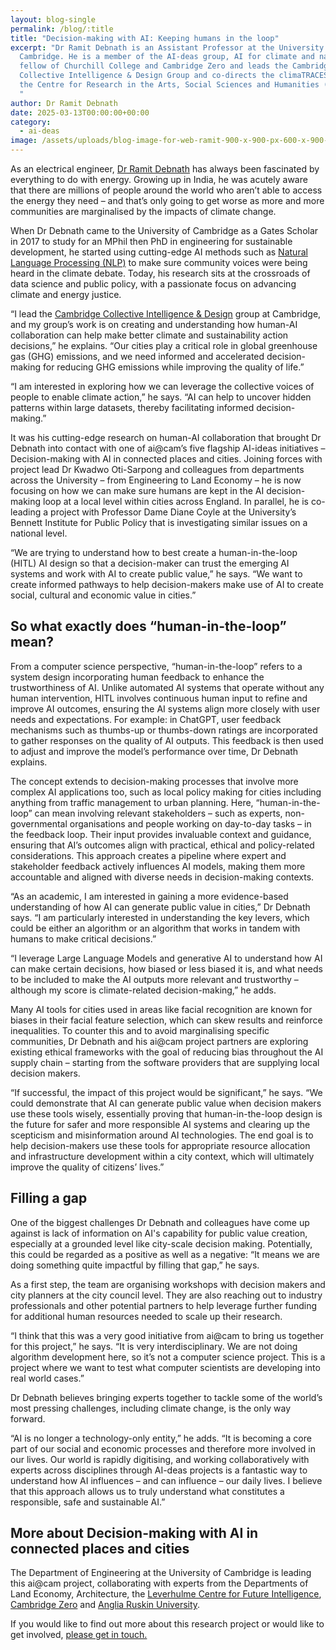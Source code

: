 ```yaml
---
layout: blog-single
permalink: /blog/:title
title: "Decision-making with AI: Keeping humans in the loop"
excerpt: "Dr Ramit Debnath is an Assistant Professor at the University of
  Cambridge. He is a member of the AI-deas group, AI for climate and nature,
  fellow of Churchill College and Cambridge Zero and leads the Cambridge
  Collective Intelligence & Design Group and co-directs the climaTRACES Lab at
  the Centre for Research in the Arts, Social Sciences and Humanities (CRASSH).
  "
author: Dr Ramit Debnath
date: 2025-03-13T00:00:00+00:00
category:
  - ai-deas
image: /assets/uploads/blog-image-for-web-ramit-900-x-900-px-600-x-900-px-900-x-700-px-.png
---
```

As an electrical engineer, [Dr Ramit Debnath](https://www.cst.cam.ac.uk/people/rd545) has always been fascinated by everything to do with energy. Growing up in India, he was acutely aware that there are millions of people around the world who aren’t able to access the energy they need – and that’s only going to get worse as more and more communities are marginalised by the impacts of climate change.

When Dr Debnath came to the University of Cambridge as a Gates Scholar in 2017 to study for an MPhil then PhD in engineering for sustainable development, he started using cutting-edge AI methods such as [Natural Language Processing (NLP)](https://www.cst.cam.ac.uk/research/themes/natural-language-processing) to make sure community voices were being heard in the climate debate. Today, his research sits at the crossroads of data science and public policy, with a passionate focus on advancing climate and energy justice.

“I lead the [Cambridge Collective Intelligence & Design](https://camcid.github.io/) group at Cambridge, and my group’s work is on creating and understanding how human-AI collaboration can help make better climate and sustainability action decisions,” he explains. “Our cities play a critical role in global greenhouse gas (GHG) emissions, and we need informed and accelerated decision-making for reducing GHG emissions while improving the quality of life.”

“I am interested in exploring how we can leverage the collective voices of people to enable climate action,” he says. “AI can help to uncover hidden patterns within large datasets, thereby facilitating informed decision-making.” 

It was his cutting-edge research on human-AI collaboration that brought Dr Debnath into contact with one of ai@cam’s five flagship AI-ideas initiatives – Decision-making with AI in connected places and cities. Joining forces with project lead Dr Kwadwo Oti-Sarpong and colleagues from departments across the University – from Engineering to Land Economy – he is now focusing on how we can make sure humans are kept in the AI decision-making loop at a local level within cities across England. In parallel, he is co-leading a project with Professor Dame Diane Coyle at the University’s Bennett Institute for Public Policy that is investigating similar issues on a national level.

“We are trying to understand how to best create a human-in-the-loop (HITL) AI design so that a decision-maker can trust the emerging AI systems and work with AI to create public value,” he says. “We want to create informed pathways to help decision-makers make use of AI to create social, cultural and economic value in cities.”

## So what exactly does “human-in-the-loop” mean? 

From a computer science perspective, “human-in-the-loop” refers to a system design incorporating human feedback to enhance the trustworthiness of AI. Unlike automated AI systems that operate without any human intervention, HITL involves continuous human input to refine and improve AI outcomes, ensuring the AI systems align more closely with user needs and expectations. For example: in ChatGPT, user feedback mechanisms such as thumbs-up or thumbs-down ratings are incorporated to gather responses on the quality of AI outputs. This feedback is then used to adjust and improve the model’s performance over time, Dr Debnath explains.

The concept extends to decision-making processes that involve more complex AI applications too, such as local policy making for cities including anything from traffic management to urban planning. Here, “human-in-the-loop” can mean involving relevant stakeholders – such as experts, non-governmental organisations and people working on day-to-day tasks – in the feedback loop. Their input provides invaluable context and guidance, ensuring that AI’s outcomes align with practical, ethical and policy-related considerations. This approach creates a pipeline where expert and stakeholder feedback actively influences AI models, making them more accountable and aligned with diverse needs in decision-making contexts.

“As an academic, I am interested in gaining a more evidence-based understanding of how AI can generate public value in cities,” Dr Debnath says. “I am particularly interested in understanding the key levers, which could be either an algorithm or an algorithm that works in tandem with humans to make critical decisions.”

“I leverage Large Language Models and generative AI to understand how AI can make certain decisions, how biased or less biased it is, and what needs to be included to make the AI outputs more relevant and trustworthy – although my score is climate-related decision-making,” he adds.

Many AI tools for cities used in areas like facial recognition are known for biases in their facial feature selection, which can skew results and reinforce inequalities. To counter this and to avoid marginalising specific communities, Dr Debnath and his ai@cam project partners are exploring existing ethical frameworks with the goal of reducing bias throughout the AI supply chain – starting from the software providers that are supplying local decision makers. 

“If successful, the impact of this project would be significant,” he says. “We could demonstrate that AI can generate public value when decision makers use these tools wisely, essentially proving that human-in-the-loop design is the future for safer and more responsible AI systems and clearing up the scepticism and misinformation around AI technologies. The end goal is to help decision-makers use these tools for appropriate resource allocation and infrastructure development within a city context, which will ultimately improve the quality of citizens’ lives.”

## Filling a gap

One of the biggest challenges Dr Debnath and colleagues have come up against is lack of information on AI's capability for public value creation, especially at a grounded level like city-scale decision making. Potentially, this could be regarded as a positive as well as a negative: “It means we are doing something quite impactful by filling that gap,” he says.

As a first step, the team are organising workshops with decision makers and city planners at the city council level. They are also reaching out to industry professionals and other potential partners to help leverage further funding for additional human resources needed to scale up their research.

“I think that this was a very good initiative from ai@cam to bring us together for this project,” he says. “It is very interdisciplinary. We are not doing algorithm development here, so it’s not a computer science project. This is a project where we want to test what computer scientists are developing into real world cases.”

Dr Debnath believes bringing experts together to tackle some of the world’s most pressing challenges, including climate change, is the only way forward. 

“AI is no longer a technology-only entity,” he adds. “It is becoming a core part of our social and economic processes and therefore more involved in our lives. Our world is rapidly digitising, and working collaboratively with experts across disciplines through AI-deas projects is a fantastic way to understand how AI influences – and can influence – our daily lives. I believe that this approach allows us to truly understand what constitutes a responsible, safe and sustainable AI.”

## More about Decision-making with AI in connected places and cities

The Department of Engineering at the University of Cambridge is leading this ai@cam project, collaborating with experts from the Departments of Land Economy, Architecture, the [Leverhulme Centre for Future Intelligence](http://lcfi.ac.uk/), [Cambridge Zero](https://www.zero.cam.ac.uk/) and [Anglia Ruskin University](https://www.aru.ac.uk/people/jennifer-schooling).

If you would like to find out more about this research project or would like to get involved, [please get in touch. ](https://forms.office.com/e/qVwtiys5EV)